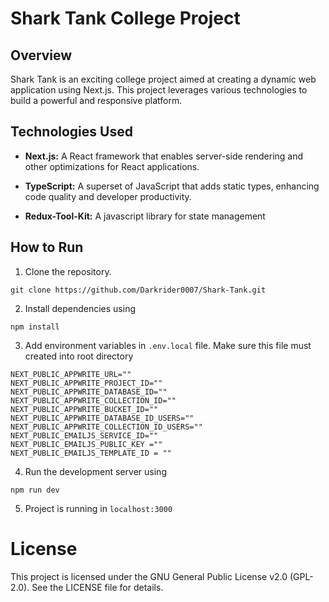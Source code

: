 # Shark Tank College Project

## Overview

Shark Tank is an exciting college project aimed at creating a dynamic web application using Next.js. This project leverages various technologies to build a powerful and responsive platform.

## Technologies Used

- **Next.js:** A React framework that enables server-side rendering and other optimizations for React applications.

- **TypeScript:** A superset of JavaScript that adds static types, enhancing code quality and developer productivity.

- **Redux-Tool-Kit:** A javascript library for state management

## How to Run

1. Clone the repository.

```
git clone https://github.com/Darkrider0007/Shark-Tank.git
```

2. Install dependencies using

```
npm install
```

3. Add environment variables in `.env.local` file. Make sure this file must created into root directory

```
NEXT_PUBLIC_APPWRITE_URL=""
NEXT_PUBLIC_APPWRITE_PROJECT_ID=""
NEXT_PUBLIC_APPWRITE_DATABASE_ID=""
NEXT_PUBLIC_APPWRITE_COLLECTION_ID=""
NEXT_PUBLIC_APPWRITE_BUCKET_ID=""
NEXT_PUBLIC_APPWRITE_DATABASE_ID_USERS=""
NEXT_PUBLIC_APPWRITE_COLLECTION_ID_USERS=""
NEXT_PUBLIC_EMAILJS_SERVICE_ID=""
NEXT_PUBLIC_EMAILJS_PUBLIC_KEY =""
NEXT_PUBLIC_EMAILJS_TEMPLATE_ID = ""
```

4. Run the development server using

```
npm run dev
```

5. Project is running in `localhost:3000`


# License

This project is licensed under the GNU General Public License v2.0 (GPL-2.0). See the LICENSE file for details.
